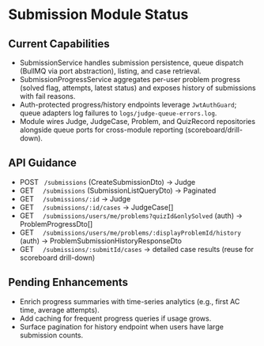 # Submission Module Status

## Current Capabilities
- SubmissionService handles submission persistence, queue dispatch (BullMQ via port abstraction), listing, and case retrieval.
- SubmissionProgressService aggregates per-user problem progress (solved flag, attempts, latest status) and exposes history of submissions with fail reasons.
- Auth-protected progress/history endpoints leverage `JwtAuthGuard`; queue adapters log failures to `logs/judge-queue-errors.log`.
- Module wires Judge, JudgeCase, Problem, and QuizRecord repositories alongside queue ports for cross-module reporting (scoreboard/drill-down).

## API Guidance
- POST ` /submissions` (CreateSubmissionDto) → Judge
- GET `  /submissions` (SubmissionListQueryDto) → Paginated<Judge>
- GET `  /submissions/:id` → Judge
- GET `  /submissions/:id/cases` → JudgeCase[]
- GET `  /submissions/users/me/problems?quizId&onlySolved` (auth) → ProblemProgressDto[]
- GET `  /submissions/users/me/problems/:displayProblemId/history` (auth) → ProblemSubmissionHistoryResponseDto
- GET `  /submissions/:submitId/cases` → detailed case results (reuse for scoreboard drill-down)

## Pending Enhancements
- Enrich progress summaries with time-series analytics (e.g., first AC time, average attempts).
- Add caching for frequent progress queries if usage grows.
- Surface pagination for history endpoint when users have large submission counts.
